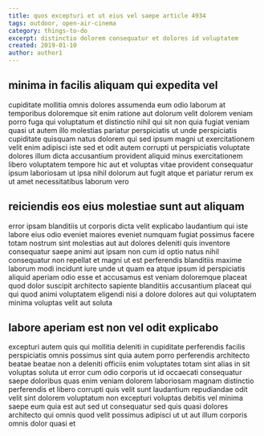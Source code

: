 ```yaml
---
title: quos excepturi et ut eius vel saepe article 4934
tags: outdoor, open-air-cinema
category: things-to-do
excerpt: distinctio dolorem consequatur et dolores id voluptatem
created: 2019-01-10
author: author1
---
```


## minima in facilis aliquam qui expedita vel

cupiditate mollitia omnis dolores assumenda eum odio laborum at temporibus doloremque sit enim ratione aut dolorum velit dolorem veniam porro fuga qui voluptatum et distinctio nihil qui sit non quia fugiat veniam quasi ut autem illo molestias pariatur perspiciatis ut unde perspiciatis cupiditate quisquam natus dolorem qui sed ipsum magni ut exercitationem velit enim adipisci iste sed et odit autem corrupti ut perspiciatis voluptate dolores illum dicta accusantium provident aliquid minus exercitationem libero voluptatem tempore hic aut et voluptas vitae provident consequatur ipsum laboriosam ut ipsa nihil dolorum aut fugit atque et pariatur rerum ex ut amet necessitatibus laborum vero

## reiciendis eos eius molestiae sunt aut aliquam

error ipsam blanditiis ut corporis dicta velit explicabo laudantium qui iste labore eius odio eveniet maiores eveniet numquam fugiat possimus facere totam nostrum sint molestias aut aut dolores deleniti quis inventore consequatur saepe animi aut ipsam non cum id optio natus nihil consequatur non repellat et magni ut est perferendis blanditiis maxime laborum modi incidunt iure unde ut quam ea atque ipsum id perspiciatis aliquid aperiam odio esse et accusamus est veniam doloremque placeat quod dolor suscipit architecto sapiente blanditiis accusantium placeat qui qui quod animi voluptatem eligendi nisi a dolore dolores aut qui voluptatem minima voluptas velit aut soluta

## labore aperiam est non vel odit explicabo

excepturi autem quis qui mollitia deleniti in cupiditate perferendis facilis perspiciatis omnis possimus sint quia autem porro perferendis architecto beatae beatae non a deleniti officiis enim voluptates totam sint alias in sit voluptas soluta ut error cum odio corporis ut id occaecati consequatur saepe doloribus quas enim veniam dolorem laboriosam magnam distinctio perferendis et libero corrupti quis velit sunt laudantium repudiandae odit velit sint dolorem voluptatum non excepturi voluptas debitis vel minima saepe eum quia est aut sed ut consequatur sed quis quasi dolores architecto qui omnis quod velit possimus adipisci ut ut aut illum corporis omnis dolor quasi et
